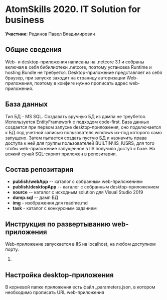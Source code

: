 # AtomSkills 2020. IT Solution for business

**Участник:** Рединов Павел Владимирович

## Общие сведения

Web- и desktop-приложения написаны на .netcore 3.1 и собраны включая в себя бибилиотеки .netcore, поэтому установка Runtime и hosting Bundle не требуется. Desktop-приложение представляет из себя браузер, при запуске заходит на страницу авторизации Web-приложения, поэтому в конфиге нужно прописать адрес web-приложения.

## База данных
Тип БД - MS SQL. Создавать вручную БД из дампа не треубется. Используется EntityFramework с подходом code-first. База данных создается при первом запуске desktop-приложения, оно подключается к БД под учетной записью пользователя windows из-под которого само запущено. Затем пытается создать пустую БД и назначить права доступа к ней для группы пользователей BUILTIN\IIS_IUSRS, для того чтобы web-приложение запущенное в IIS получило доступ к базе. На всякий сучай SQL-скрипт приложен в репозитарии.

## Состав репозитария

* **publish/webApp** -- каталог с собранным web-приложением
* **publish/desktopApp** -- каталог с собранным desktop-приложением
* **source** -- каталог c исходным solution для Visual Studio 2019
* **dump.sql** -- дамп БД
* **img** - изображения для readme.md
* **task** - каталог с конкурсным заданием

## Инструкция по развертыванию web-приложения

Web-приложение запускается в IIS на localhost, на любом доступном порту.

1. 

## Настройка desktop-приложения

В корневой папке приложения есть файл _parameters.json, в котором необходимо прописать URL web-приложения
